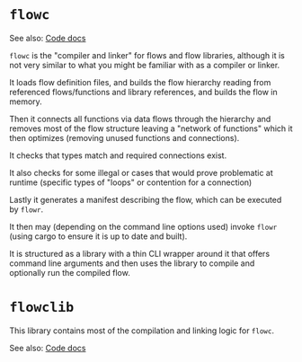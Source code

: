 # `flowc`
See also: [Code docs](http://andrewdavidmackenzie.github.io/flow/code/doc/flowc/index.html)

`flowc` is the "compiler and linker" for flows and flow libraries, although it is not 
very similar to what you might be familiar with as a compiler or linker.

It loads flow definition files, and builds the flow hierarchy reading from referenced
flows/functions and library references, and builds the flow in memory.

Then it connects all functions via data flows through the hierarchy and removes most of the
flow structure leaving a "network of functions" which it then optimizes (removing
unused functions and connections).

It checks that types match and required connections exist. 

It also checks for some illegal or cases that would prove problematic at runtime
(specific types of "loops" or contention for a connection)

Lastly it generates a manifest describing the flow, which can be executed by `flowr`.

It then may (depending on the command line options used) invoke `flowr` (using cargo to ensure
it is up to date and built).

It is structured as a library with a thin CLI wrapper around it that offers command line arguments
and then uses the library to compile and optionally run the compiled flow.

# `flowclib`
This library contains most of the compilation and linking logic for `flowc`. 

See also: [Code docs](http://andrewdavidmackenzie.github.io/flow/code/doc/flowclib/index.html)
